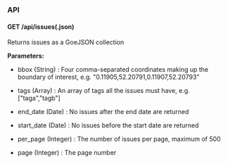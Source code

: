 ### API



#### GET /api/issues(.json)

 Returns issues as a GoeJSON collection

**Parameters:** 


 - bbox (String) : Four comma-separated coordinates making up the boundary of interest, e.g. "0.11905,52.20791,0.11907,52.20793" 

 - tags (Array) : An array of tags all the issues must have, e.g. ["taga","tagb"] 

 - end\_date (Date) : No issues after the end date are returned 

 - start\_date (Date) : No issues before the start date are returned 

 - per\_page (Integer) : The number of issues per page, maximum of 500 

 - page (Integer) : The page number 




